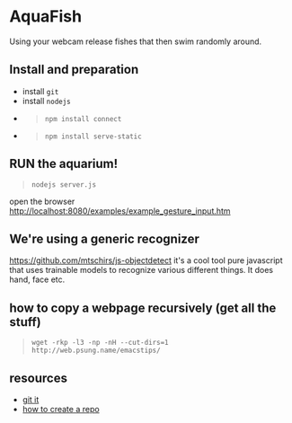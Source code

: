 # AquaFish

Using your webcam release fishes that then swim randomly around.

## Install and preparation
- install ```git```
- install ```nodejs```
- > ```npm install connect```
- > ```npm install serve-static```

## RUN the aquarium!
> ```nodejs server.js```

open the browser [http://localhost:8080/examples/example_gesture_input.htm](http://localhost:8080/examples/example_gesture_input.htm)

## We're using a generic recognizer

https://github.com/mtschirs/js-objectdetect it's a cool tool pure javascript that uses trainable models to recognize various different things. It does hand, face etc.

## how to copy a webpage recursively (get all the stuff)
> ```wget -rkp -l3 -np -nH --cut-dirs=1 http://web.psung.name/emacstips/```

## resources 
- [git it](
http://qugstart.com/blog/ruby-and-rails/create-a-new-git-remote-repository-from-some-local-files-or-local-git-repository/)
- [how to create a repo](https://help.github.com/articles/create-a-repo/)
